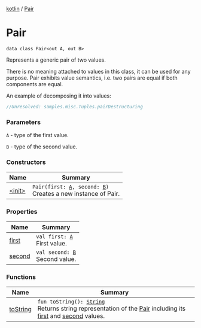 [kotlin](../index.md) / [Pair](./index.md)

# Pair

`data class Pair<out A, out B>`

Represents a generic pair of two values.

There is no meaning attached to values in this class, it can be used for any purpose.
Pair exhibits value semantics, i.e. two pairs are equal if both components are equal.

An example of decomposing it into values:

``` kotlin
//Unresolved: samples.misc.Tuples.pairDestructuring
```

### Parameters

`A` - type of the first value.

`B` - type of the second value.

### Constructors

| Name | Summary |
|---|---|
| [&lt;init&gt;](-init-.md) | `Pair(first: `[`A`](https://kotlinlang.org/api/latest/jvm/stdlib/kotlin/-pair/-a/index.html)`, second: `[`B`](https://kotlinlang.org/api/latest/jvm/stdlib/kotlin/-pair/-b/index.html)`)`<br>Creates a new instance of Pair. |

### Properties

| Name | Summary |
|---|---|
| [first](first.md) | `val first: `[`A`](https://kotlinlang.org/api/latest/jvm/stdlib/kotlin/-pair/-a/index.html)<br>First value. |
| [second](second.md) | `val second: `[`B`](https://kotlinlang.org/api/latest/jvm/stdlib/kotlin/-pair/-b/index.html)<br>Second value. |

### Functions

| Name | Summary |
|---|---|
| [toString](to-string.md) | `fun toString(): `[`String`](https://kotlinlang.org/api/latest/jvm/stdlib/kotlin/-string/index.html)<br>Returns string representation of the [Pair](https://kotlinlang.org/api/latest/jvm/stdlib/kotlin/-pair/index.html) including its [first](https://kotlinlang.org/api/latest/jvm/stdlib/kotlin/-pair/first.html) and [second](https://kotlinlang.org/api/latest/jvm/stdlib/kotlin/-pair/second.html) values. |
